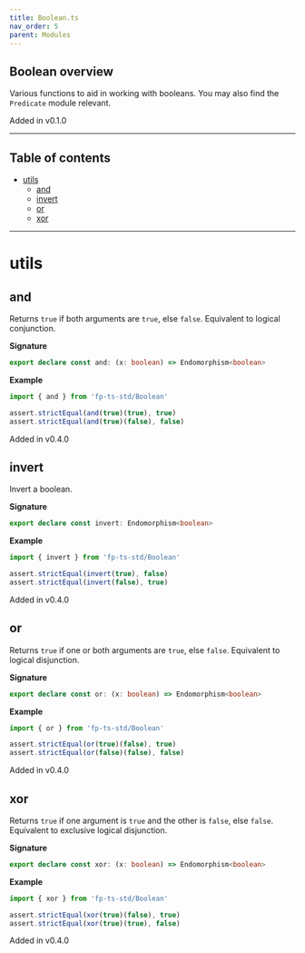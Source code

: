 ```yaml
---
title: Boolean.ts
nav_order: 5
parent: Modules
---
```


## Boolean overview

Various functions to aid in working with booleans. You may also find the
`Predicate` module relevant.

Added in v0.1.0

---

<h2 class="text-delta">Table of contents</h2>

- [utils](#utils)
  - [and](#and)
  - [invert](#invert)
  - [or](#or)
  - [xor](#xor)

---

# utils

## and

Returns `true` if both arguments are `true`, else `false`. Equivalent to
logical conjunction.

**Signature**

```ts
export declare const and: (x: boolean) => Endomorphism<boolean>
```

**Example**

```ts
import { and } from 'fp-ts-std/Boolean'

assert.strictEqual(and(true)(true), true)
assert.strictEqual(and(true)(false), false)
```

Added in v0.4.0

## invert

Invert a boolean.

**Signature**

```ts
export declare const invert: Endomorphism<boolean>
```

**Example**

```ts
import { invert } from 'fp-ts-std/Boolean'

assert.strictEqual(invert(true), false)
assert.strictEqual(invert(false), true)
```

Added in v0.4.0

## or

Returns `true` if one or both arguments are `true`, else `false`. Equivalent
to logical disjunction.

**Signature**

```ts
export declare const or: (x: boolean) => Endomorphism<boolean>
```

**Example**

```ts
import { or } from 'fp-ts-std/Boolean'

assert.strictEqual(or(true)(false), true)
assert.strictEqual(or(false)(false), false)
```

Added in v0.4.0

## xor

Returns `true` if one argument is `true` and the other is `false`, else
`false`. Equivalent to exclusive logical disjunction.

**Signature**

```ts
export declare const xor: (x: boolean) => Endomorphism<boolean>
```

**Example**

```ts
import { xor } from 'fp-ts-std/Boolean'

assert.strictEqual(xor(true)(false), true)
assert.strictEqual(xor(true)(true), false)
```

Added in v0.4.0
